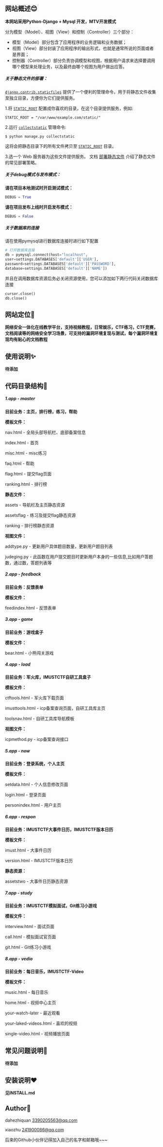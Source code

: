 ## 网站概述😊

**本网站采用Python-Django + Mysql 开发，MTV开发模式**

分为模型（Model）、视图（View）和控制（Controller）三个部分：
- 模型（Model）部分包含了应用程序的业务逻辑和业务数据；
- 视图（View）部分封装了应用程序的输出形式，也就是通常所说的页面或者是界面；
- 控制器（Controller）部分负责协调模型和视图，根据用户请求来选择要调用哪个模型来处理业务，以及最终由哪个视图为用户做出应答。


##### 关于静态文件的部署：

[`django.contrib.staticfiles`](https://docs.djangoproject.com/zh-hans/3.2/ref/contrib/staticfiles/#module-django.contrib.staticfiles "django.contrib.staticfiles: An app for handling static files.") 提供了一个便利的管理命令，用于将静态文件收集至独立目录，方便你为它们提供服务。

1.将 [`STATIC_ROOT`](https://docs.djangoproject.com/zh-hans/3.2/ref/settings/#std:setting-STATIC_ROOT) 配置成你喜欢的目录，在这个目录提供服务，例如:

```
STATIC_ROOT = "/var/www/example.com/static/"
```

2.运行 [`collectstatic`](https://docs.djangoproject.com/zh-hans/3.2/ref/contrib/staticfiles/#django-admin-collectstatic) 管理命令:

```
$ python manage.py collectstatic
```

这将会把静态目录下的所有文件拷贝至 [`STATIC_ROOT`](https://docs.djangoproject.com/zh-hans/3.2/ref/settings/#std:setting-STATIC_ROOT) 目录。

3.选一个 Web 服务器为这些文件提供服务。 文档 [部署静态文件](https://docs.djangoproject.com/zh-hans/3.2/howto/static-files/deployment/) 介绍了静态文件的常见部署策略。

##### 关于debug模式与发布模式：

**请在项目本地测试时开启测试模式：**

```python
DEBUG = True
```

**请在项目发布上线时开启发布模式：**

```python
DEBUG = False
```

##### 关于数据库的连接

请在使用pymysql进行数据库连接时进行如下配置

```python
# 打开数据库连接
db = pymysql.connect(host="localhost",
user=settings.DATABASES['default']['USER'],
password=settings.DATABASES['default']['PASSWORD'],
database=settings.DATABASES['default']['NAME'])
```

并且在调用数据库资源后务必关闭资源使用，您可以添加如下两行代码关闭数据库连接

```python
cursor.close()
db.close()
```

## 网站定位🙌

**网络安全一体化在线教学平台，支持视频教程，日常娱乐，CTF练习，CTF竞赛，文档阅读等的网络安全学习场景，可支持的漏洞环境复现与测试，每个漏洞环境复现均有贴心的文档教程**

## 使用说明✨

**待添加**

## 代码目录结构🎈

##### 1.app - master

**目前业务：主页，排行榜，练习，帮助**

**模板文件：**

nav.html - 全局头部导航栏、底部备案信息

index.html - 首页

misc.html - misc练习

faq.html - 帮助

flag.html - 提交flag页面

ranking.html - 排行榜

**静态文件：**

assets - 导航栏及主页静态资源

assetsflag - 练习及提交flag静态资源

ranking - 排行榜静态资源

**视图文件：**

addtype.py - 更新用户具体题目数量，更新用户题目列表

judeging.py - 此函数在用户提交题目时更新用户本身的一些信息,比如用户答题数，通过数，答题列表等

##### 2.app - feedback

**目前业务：反馈表单**

**模板文件：**

feedindex.html - 反馈表单

##### 3.app - game

**目前业务：游戏盒子**

**模板文件：**

bear.html - 小熊闯关游戏

##### 4.app - load

**目前业务：军火库，IMUSTCTF自研工具盒子**

**模板文件：**

ctftools.html - 军火库下载页面

imusttools.html - icp备案查询页面，自研工具库主页

toolsnav.html - 自研工具库导航模板

**视图文件：**

icpmethod.py - icp备案查询接口

##### 5.app - now

**目前业务：登录系统，个人主页**

**模板文件：**

setdata.html - 个人信息修改页面

login.html - 登录页面

personindex.html - 用户主页

##### 6.app - respon

**目前业务：IMUSTCTF大事件日历，IMUSTCTF版本日历**

**模板文件：**

imust.html - 大事件日历

version.html - IMUSTCTF版本日历

**静态资源：**

assetstwo - 大事件日历静态资源


##### 7.app - study

**目前业务：IMUSTCTF模拟面试，Git练习小游戏**

**模板文件：**

interview.html - 面试页面

call.html - 模拟面试官页面

git.html - Git练习小游戏


##### 8.app - vedio

**目前业务：每日音乐，IMUSTCTF-Video**

**模板文件：**

music.html - 每日音乐

home.html - 视频中心主页

your-watch-later - 最近观看

your-laked-videos.html - 喜欢的视频

single-video.html - 视频播放页面



## 常见问题说明🍳

**待添加**

## 安装说明❤

**见INSTALL.md**

## Author👵

dahezhiquan   3390205563@qq.com

xiaozhu 241900086@qq.com

后来的Github小伙伴记得加入自己的名字和邮箱哦~~~
